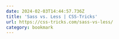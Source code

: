 ```yaml
---
date: 2024-02-03T14:44:57.736Z
title: 'Sass vs. Less | CSS-Tricks'
url: https://css-tricks.com/sass-vs-less/
category: bookmark
---
```

